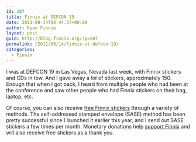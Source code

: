 ```yaml
---
id: 287
title: Finnix at DEFCON 19
date: 2011-08-14T00:44:37+00:00
author: Ryan Finnie
layout: post
guid: http://blog.finnix.org/?p=287
permalink: /2011/08/14/finnix-at-defcon-19/
categories:
  - Finnix
---
```

I was at DEFCON 19 in Las Vegas, Nevada last week, with Finnix stickers and CDs in tow. And I gave away a _lot_ of stickers, approximately 150. Enough that when I got back, I heard from multiple people who had been at the conference and saw other people who had Finnix stickers on their bag, laptop, etc.

Of course, you can also receive [free Finnix stickers](http://www.finnix.org/Free_stickers) through a variety of methods. The self-addressed stamped envelope (SASE) method has been pretty successful since I launched it earlier this year, and I send out SASE stickers a few times per month. Monetary donations help [support Finnix](http://www.finnix.org/Support_Finnix) and will also receive free stickers as a thank you.
